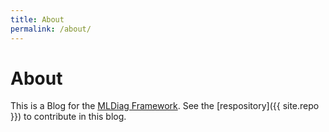 ```yaml
---
title: About
permalink: /about/
---
```


# About


This is a Blog for the [MLDiag Framework](https://github.com/AI-MEN/MLDiag).
See the [respository]({{ site.repo }}) to contribute in this blog.


